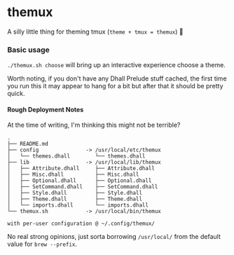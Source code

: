 # themux

A silly little thing for theming tmux (`theme + tmux = themux`) 🤷

### Basic usage

`./themux.sh choose` will bring up an interactive experience choose a theme.

Worth noting, if you don't have any Dhall Prelude stuff cached, the first time
you run this it may appear to hang for a bit but after that it should be
pretty quick.

#### Rough Deployment Notes

At the time of writing, I'm thinking this might not be terrible?

```
.
├── README.md
├── config               -> /usr/local/etc/themux
│   └── themes.dhall        └── themes.dhall
├── lib                  -> /usr/local/lib/themux
│   ├── Attribute.dhall     ├── Attribute.dhall
│   ├── Misc.dhall          ├── Misc.dhall
│   ├── Optional.dhall      ├── Optional.dhall
│   ├── SetCommand.dhall    ├── SetCommand.dhall
│   ├── Style.dhall         ├── Style.dhall
│   ├── Theme.dhall         ├── Theme.dhall
│   └── imports.dhall       └── imports.dhall
└── themux.sh            -> /usr/local/bin/themux

with per-user configuration @ ~/.config/themux/
```

No real strong opinions, just sorta borrowing `/usr/local/` from the default
value for `brew --prefix`.

